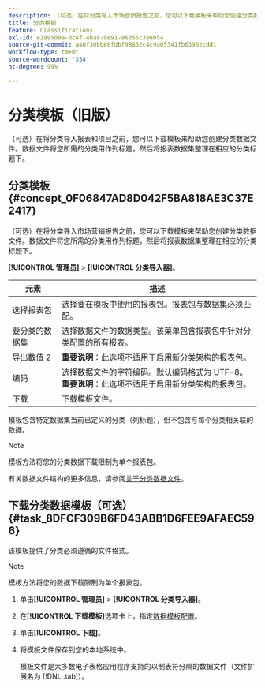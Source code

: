 ```yaml
---
description: （可选）在将分类导入市场营销报告之前，您可以下载模板来帮助您创建分类数据文件。数据文件将您所需的分类用作列标题，然后将报表数据集整理在相应的分类标题下。
title: 分类模板
feature: Classifications
exl-id: e299509a-0c4f-4ba8-9e91-96356c386054
source-git-commit: a40f30bbe8fdbf98862c4c9a05341fb63962cdd1
workflow-type: tm+mt
source-wordcount: '354'
ht-degree: 99%

---
```


# 分类模板（旧版）

（可选）在将分类导入报表和项目之前，您可以下载模板来帮助您创建分类数据文件。数据文件将您所需的分类用作列标题，然后将报表数据集整理在相应的分类标题下。

## 分类模板 {#concept_0F06847AD8D042F5BA818AE3C37E2417}

（可选）在将分类导入市场营销报告之前，您可以下载模板来帮助您创建分类数据文件。数据文件将您所需的分类用作列标题，然后将报表数据集整理在相应的分类标题下。

**[!UICONTROL 管理员]** > **[!UICONTROL 分类导入器]**。

| 元素 | 描述 |
| --- | ---|
| 选择报表包 | 选择要在模板中使用的报表包。报表包与数据集必须匹配。 |
| 要分类的数据集 | 选择数据文件的数据类型。该菜单包含报表包中针对分类配置的所有报表。 |
| 导出数值 2 | **重要说明**：此选项不适用于启用新分类架构的报表包。 |
| 编码 | 选择数据文件的字符编码。默认编码格式为 UTF-8。<br>**重要说明**：此选项不适用于启用新分类架构的报表包。 |
| 下载 | 下载模板文件。 |

模板包含特定数据集当前已定义的分类（列标题），但不包含与每个分类相关联的数据。

>[!NOTE]
>
>模板方法将您的分类数据下载限制为单个报表包。

有关数据文件结构的更多信息，请参阅[关于分类数据文件](/help/components/classifications/importer/c-saint-data-files.md)。

## 下载分类数据模板（可选） {#task_8DFCF309B6FD43ABB1D6FEE9AFAEC596}

该模板提供了分类必须遵循的文件格式。

>[!NOTE]
>
>模板方法将您的数据下载限制为单个报表包。

1. 单击&#x200B;**[!UICONTROL 管理员]** > **[!UICONTROL 分类导入器]**。
1. 在&#x200B;**[!UICONTROL 下载模板]**&#x200B;选项卡上，指定[数据模板配置](/help/components/classifications/importer/c-download-saint-data.md)。
1. 单击&#x200B;**[!UICONTROL 下载]**。
1. 将模板文件保存到您的本地系统中。

   模板文件是大多数电子表格应用程序支持的以制表符分隔的数据文件（文件扩展名为 [!DNL .tab]）。
